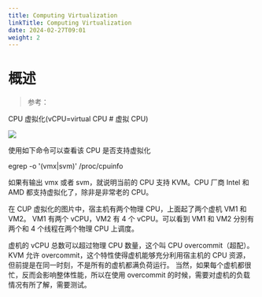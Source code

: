 ```yaml
---
title: Computing Virtualization
linkTitle: Computing Virtualization
date: 2024-02-27T09:01
weight: 2
---
```


# 概述

> 参考：

CPU 虚拟化(vCPU=virtual CPU # 虚拟 CPU)

![](https://notes-learning.oss-cn-beijing.aliyuncs.com/gd8p4x/1616124392775-cccdd43b-0f21-4877-8c78-c4d6c7352728.png)

使用如下命令可以查看该 CPU 是否支持虚拟化

egrep -o '(vmx|svm)' /proc/cpuinfo

如果有输出 vmx 或者 svm，就说明当前的 CPU 支持 KVM。CPU 厂商 Intel 和 AMD 都支持虚拟化了，除非是非常老的 CPU。

在 CUP 虚拟化的图片中，宿主机有两个物理 CPU，上面起了两个虚机 VM1 和 VM2。 VM1 有两个 vCPU，VM2 有 4 个 vCPU。可以看到 VM1 和 VM2 分别有两个和 4 个线程在两个物理 CPU 上调度。

虚机的 vCPU 总数可以超过物理 CPU 数量，这个叫 CPU overcommit（超配）。 KVM 允许 overcommit，这个特性使得虚机能够充分利用宿主机的 CPU 资源，但前提是在同一时刻，不是所有的虚机都满负荷运行。 当然，如果每个虚机都很忙，反而会影响整体性能，所以在使用 overcommit 的时候，需要对虚机的负载情况有所了解，需要测试。
